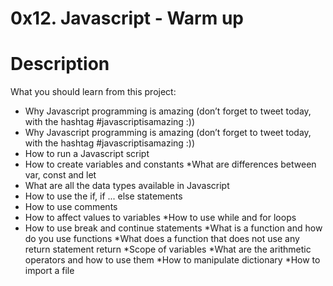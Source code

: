 # 0x12. Javascript - Warm up
# Description
What you should learn from this project:
* Why Javascript programming is amazing (don’t forget to tweet today, with the hashtag #javascriptisamazing :))
* Why Javascript programming is amazing (don’t forget to tweet today, with the hashtag #javascriptisamazing :))
* How to run a Javascript script
* How to create variables and constants
*What are differences between var, const and let
* What are all the data types available in Javascript
* How to use the if, if ... else statements
* How to use comments
* How to affect values to variables
*How to use while and for loops
* How to use break and continue statements
*What is a function and how do you use functions
*What does a function that does not use any return statement return
*Scope of variables
*What are the arithmetic operators and how to use them
*How to manipulate dictionary
*How to import a file
